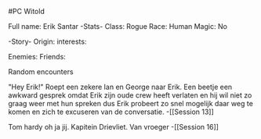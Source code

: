 #PC Witold

Full name: Erik Santar
-Stats-
Class: Rogue
Race: Human
Magic: No

-Story-
Origin:
interests:

Enemies:
Friends:


Random encounters

"Hey Erik!" Roept een zekere Ian en George naar Erik. Een beetje een awkward gesprek omdat Erik zijn oude crew heeft verlaten en hij wil niet zo graag weer met hun spreken dus Erik probeert zo snel mogelijk daar weg te komen en zich te excuseren van de conversatie. -[[Session 13]]

Tom hardy oh ja jij. Kapitein Drievliet. Van vroeger -[[Session 16]]
